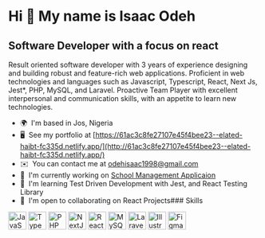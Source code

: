 Hi 👋 My name is Isaac Odeh
===========================

Software Developer with a focus on react
----------------------------------------

Result oriented software developer with 3 years of experience designing and building robust and feature-rich web applications. Proficient in web technologies and languages such as Javascript, Typescript, React, Next Js, Jest\*, PHP, MySQL, and Laravel. Proactive Team Player with excellent interpersonal and communication skills, with an appetite to learn new technologies.

*   🌍  I'm based in Jos, Nigeria
*   🖥️  See my portfolio at [https://61ac3c8fe27107e45f4bee23--elated-haibt-fc335d.netlify.app/](http://61ac3c8fe27107e45f4bee23--elated-haibt-fc335d.netlify.app/)
*   ✉️  You can contact me at [odehisaac1998@gmail.com](mailto:odehisaac1998@gmail.com)
*   🚀  I'm currently working on [School Management Applicaion](http://jazzy-dango-4d997b.netlify.app)
*   🧠  I'm learning Test Driven Development with Jest, and React Testing Library
*   🤝  I'm open to collaborating on React Projects### Skills 
<p align="left">
<a href="https://developer.mozilla.org/en-US/docs/Web/JavaScript" target="_blank" rel="noreferrer"><img src="https://raw.githubusercontent.com/danielcranney/readme-generator/main/public/icons/skills/javascript-colored.svg" width="36" height="36" alt="JavaScript" /></a>
<a href="https://www.typescriptlang.org/" target="_blank" rel="noreferrer"><img src="https://raw.githubusercontent.com/danielcranney/readme-generator/main/public/icons/skills/typescript-colored.svg" width="36" height="36" alt="TypeScript" /></a>
<a href="https://www.php.net/" target="_blank" rel="noreferrer"><img src="https://raw.githubusercontent.com/danielcranney/readme-generator/main/public/icons/skills/php-colored.svg" width="36" height="36" alt="PHP" /></a>
<a href="https://nextjs.org/docs" target="_blank" rel="noreferrer"><img src="https://raw.githubusercontent.com/danielcranney/readme-generator/main/public/icons/skills/nextjs-colored.svg" width="36" height="36" alt="NextJs" /></a>
<a href="https://reactjs.org/" target="_blank" rel="noreferrer"><img src="https://raw.githubusercontent.com/danielcranney/readme-generator/main/public/icons/skills/react-colored.svg" width="36" height="36" alt="React" /></a>
<a href="https://www.mysql.com/" target="_blank" rel="noreferrer"><img src="https://raw.githubusercontent.com/danielcranney/readme-generator/main/public/icons/skills/mysql-colored.svg" width="36" height="36" alt="MySQL" /></a>
<a href="https://laravel.com/" target="_blank" rel="noreferrer"><img src="https://raw.githubusercontent.com/danielcranney/readme-generator/main/public/icons/skills/laravel-colored.svg" width="36" height="36" alt="Laravel" /></a>
<a href="adobe.com/uk/products/illustrator.html" target="_blank" rel="noreferrer"><img src="https://raw.githubusercontent.com/danielcranney/readme-generator/main/public/icons/skills/illustrator-colored.svg" width="36" height="36" alt="Illustrator" /></a>
<a href="https://www.figma.com/" target="_blank" rel="noreferrer"><img src="https://raw.githubusercontent.com/danielcranney/readme-generator/main/public/icons/skills/figma-colored.svg" width="36" height="36" alt="Figma" /></a>
</p>
                    
                  
